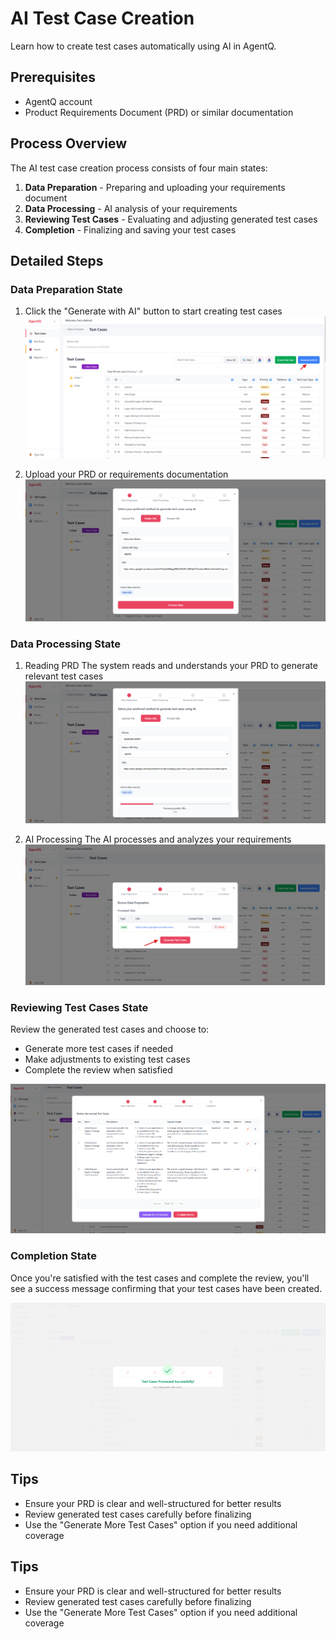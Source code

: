 # AI Test Case Creation

Learn how to create test cases automatically using AI in AgentQ.

## Prerequisites
- AgentQ account
- Product Requirements Document (PRD) or similar documentation

## Process Overview
The AI test case creation process consists of four main states:
1. **Data Preparation** - Preparing and uploading your requirements document
2. **Data Processing** - AI analysis of your requirements
3. **Reviewing Test Cases** - Evaluating and adjusting generated test cases
4. **Completion** - Finalizing and saving your test cases

## Detailed Steps

### Data Preparation State
1. Click the "Generate with AI" button to start creating test cases
   ![Generate with AI Button](/img/tutorial/AI%20Test%20Case%20Creation/click%20button%20generate%20with%20ai.png)

2. Upload your PRD or requirements documentation
   ![Upload PRD Example](/img/tutorial/AI%20Test%20Case%20Creation/contoh%20lampirkan%20prd%20.png)

### Data Processing State
1. Reading PRD
   The system reads and understands your PRD to generate relevant test cases
   ![Reading PRD Process](/img/tutorial/AI%20Test%20Case%20Creation/proses%20membaca%20prd.png)

2. AI Processing
   The AI processes and analyzes your requirements
   ![AI Processing Data](/img/tutorial/AI%20Test%20Case%20Creation/data%20prosesing.png)

### Reviewing Test Cases State
Review the generated test cases and choose to:
- Generate more test cases if needed
- Make adjustments to existing test cases
- Complete the review when satisfied

![Preview Test Cases](/img/tutorial/AI%20Test%20Case%20Creation/preview%20test%20case%20and%20button%20generate%20more%20test%20case%20atau%20complete%20review.png)

### Completion State
Once you're satisfied with the test cases and complete the review, you'll see a success message confirming that your test cases have been created.

![Success Message](/img/tutorial/AI%20Test%20Case%20Creation/success%20generate%20tc.png)

## Tips
- Ensure your PRD is clear and well-structured for better results
- Review generated test cases carefully before finalizing
- Use the "Generate More Test Cases" option if you need additional coverage

## Tips
- Ensure your PRD is clear and well-structured for better results
- Review generated test cases carefully before finalizing
- Use the "Generate More Test Cases" option if you need additional coverage